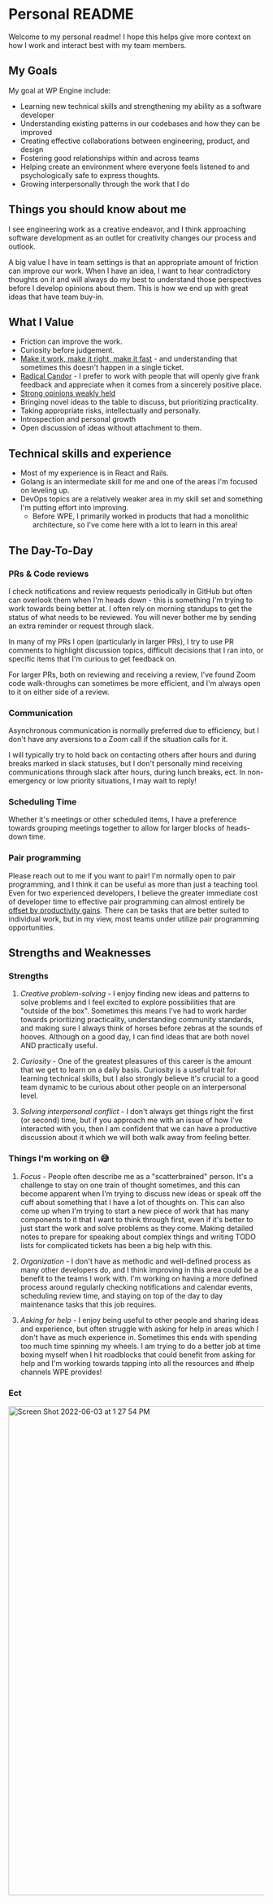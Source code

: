# Personal README

Welcome to my personal readme! I hope this helps give more context on how I work and interact best with my team members.

## My Goals

My goal at WP Engine include:

- Learning new technical skills and strengthening my ability as a software developer
- Understanding existing patterns in our codebases and how they can be improved
- Creating effective collaborations between engineering, product, and design
- Fostering good relationships within and across teams
- Helping create an environment where everyone feels listened to and psychologically safe to express thoughts.
- Growing interpersonally through the work that I do

## Things you should know about me

I see engineering work as a creative endeavor, and I think approaching software development as an outlet for creativity changes our process and outlook.

A big value I have in team settings is that an appropriate amount of friction can improve our work. When I have an idea, I want to hear contradictory thoughts on it and will always do my best to understand those perspectives before I develop opinions about them. This is how we end up with great ideas that have team buy-in.

## What I Value

- Friction can improve the work.
- Curiosity before judgement.
- [Make it work, make it right, make it fast](https://thetombomb.com/posts/make-it-work-right-fast) - and understanding that sometimes this doesn't happen in a single ticket.
- [Radical Candor](https://en.wikipedia.org/wiki/Radical_Candor) - I prefer to work with people that will openly give frank feedback and appreciate when it comes from a sincerely positive place.
- [Strong opinions weakly held](https://medium.com/@ameet/strong-opinions-weakly-held-a-framework-for-thinking-6530d417e364)
- Bringing novel ideas to the table to discuss, but prioritizing practicality.
- Taking appropriate risks, intellectually and personally.
- Introspection and personal growth
- Open discussion of ideas without attachment to them.

## Technical skills and experience

- Most of my experience is in React and Rails.
- Golang is an intermediate skill for me and one of the areas I'm focused on leveling up.
- DevOps topics are a relatively weaker area in my skill set and something I'm putting effort into improving.
  - Before WPE, I primarily worked in products that had a monolithic architecture, so I've come here with a lot to learn in this area!

## The Day-To-Day

### PRs & Code reviews

I check notifications and review requests periodically in GitHub but often can overlook them when I'm heads down - this is something I'm trying to work towards being better at. I often rely on morning standups to get the status of what needs to be reviewed. You will never bother me by sending an extra reminder or request through slack.

In many of my PRs I open (particularly in larger PRs), I try to use PR comments to highlight discussion topics, difficult decisions that I ran into, or specific items that I'm curious to get feedback on.

For larger PRs, both on reviewing and receiving a review, I've found Zoom code walk-throughs can sometimes be more efficient, and I'm always open to it on either side of a review.

### Communication

Asynchronous communication is normally preferred due to efficiency, but I don't have any aversions to a Zoom call if the situation calls for it. 

I will typically try to hold back on contacting others after hours and during breaks marked in slack statuses, but I don't personally mind receiving communications through slack after hours, during lunch breaks, ect. In non-emergency or low priority situations, I may wait to reply!

### Scheduling Time

Whether it's meetings or other scheduled items, I have a preference towards grouping meetings together to allow for larger blocks of heads-down time.

### Pair programming

Please reach out to me if you want to pair! I'm normally open to pair programming, and I think it can be useful as more than just a teaching tool. Even for two experienced developers, I believe the greater immediate cost of developer time to effective pair programming can almost entirely be [offset by productivity gains](https://collaboration.csc.ncsu.edu/laurie/Papers/XPSardinia.PDF). There can be tasks that are better suited to individual work, but in my view, most teams under utilize pair programming opportunities.

## Strengths and Weaknesses

### Strengths

1. *Creative problem-solving* - I enjoy finding new ideas and patterns to solve problems and I feel excited to explore possibilities that are "outside of the box". Sometimes this means I've had to work harder towards prioritizing practicality, understanding community standards, and making sure I always think of horses before zebras at the sounds of hooves. Although on a good day, I can find ideas that are both novel AND practically useful.

2. *Curiosity* - One of the greatest pleasures of this career is the amount that we get to learn on a daily basis. Curiosity is a useful trait for learning technical skills, but I also strongly believe it's crucial to a good team dynamic to be curious about other people on an interpersonal level.

3. *Solving interpersonal conflict* - I don't always get things right the first (or second) time, but if you approach me with an issue of how I've interacted with you, then I am confident that we can have a productive discussion about it which we will both walk away from feeling better.

### Things I'm working on 😅

1. *Focus* - People often describe me as a "scatterbrained" person. It's a challenge to stay on one train of thought sometimes, and this can become apparent when I'm trying to discuss new ideas or speak off the cuff about something that I have a lot of thoughts on. This can also come up when I'm trying to start a new piece of work that has many components to it that I want to think through first, even if it's better to just start the work and solve problems as they come. Making detailed notes to prepare for speaking about complex things and writing TODO lists for complicated tickets has been a big help with this.

2. *Organization* - I don't have as methodic and well-defined process as many other developers do, and I think improving in this area could be a benefit to the teams I work with. I'm working on having a more defined process around regularly checking notifications and calendar events, scheduling review time, and staying on top of the day to day maintenance tasks that this job requires.

3. *Asking for help* - I enjoy being useful to other people and sharing ideas and experience, but often struggle with asking for help in areas which I don't have as much experience in. Sometimes this ends with spending too much time spinning my wheels. I am trying to do a better job at time boxing myself when I hit roadblocks that could benefit from asking for help and I'm working towards tapping into all the resources and #help channels WPE provides!

### Ect

<img width="963" alt="Screen Shot 2022-06-03 at 1 27 54 PM" src="https://user-images.githubusercontent.com/16739070/171940046-34109130-1418-4c19-ba89-f01c90085e58.png">

